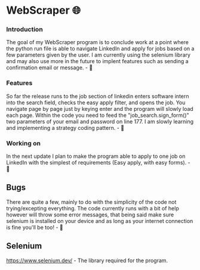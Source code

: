 # WebScraper 🌐
### Introduction
The goal of my WebScraper program is to conclude work at a point where the python run file is able to navigate LinkedIn and apply for jobs based on a few parameters given by the user. I am currently using the selenium library and may also use more in the future to implent features such as sending a confirmation email or message. - 📨
### Features 
So far the release runs to the job section of linkedin enters software intern into the search field, checks the easy apply filter, and opens the job. You navigate page by page just by keying enter and the program will slowly load each page. Within the code you need to feed the "job_search.sign_form()" two parameters of your email and password on line 177. I am slowly learning and implementing a strategy coding pattern. - 👤
### Working on
In the next update I plan to make the program able to apply to one job on LinkedIn with the simplest of requirements (Easy apply, with easy forms). - 🏢
## Bugs
There are quite a few, mainly to do with the simplicity of the code not trying/excepting everything. The code currently runs with a bit of help however will throw some error messages, that being said make sure selenium is installed on your device and as long as your internet connection is fine you'll be too! - 🐛
## Selenium
https://www.selenium.dev/ - The library required for the program.

